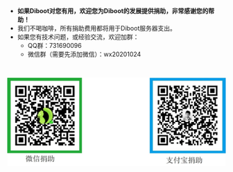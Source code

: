 * **如果Diboot对您有用，欢迎您为Diboot的发展提供捐助，非常感谢您的帮助！**
* 我们不喝咖啡，所有捐助费用都将用于Diboot服务器支出。
* 如果您有技术问题，或经验交流，欢迎加群：
    * QQ群：731690096
    * 微信群（需要先添加微信）：wx20201024
    
<br>

![捐助二维码](./donate.jpg)